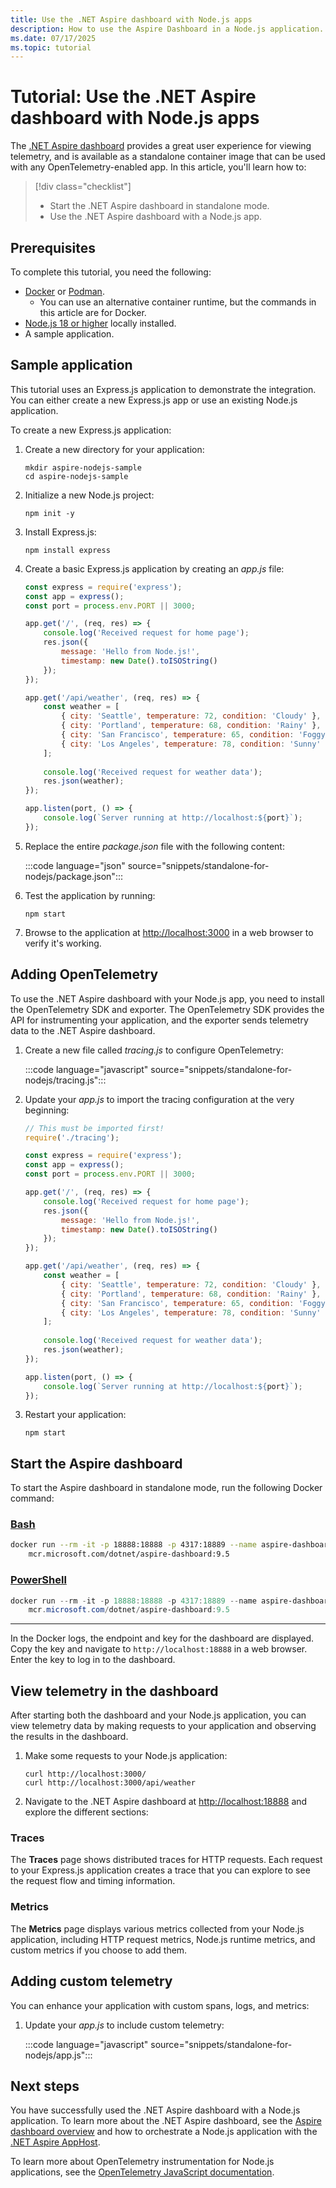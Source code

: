 ```yaml
---
title: Use the .NET Aspire dashboard with Node.js apps
description: How to use the Aspire Dashboard in a Node.js application.
ms.date: 07/17/2025
ms.topic: tutorial
---
```


# Tutorial: Use the .NET Aspire dashboard with Node.js apps

The [.NET Aspire dashboard](overview.md) provides a great user experience for viewing telemetry, and is available as a standalone container image that can be used with any OpenTelemetry-enabled app. In this article, you'll learn how to:

> [!div class="checklist"]
>
> - Start the .NET Aspire dashboard in standalone mode.
> - Use the .NET Aspire dashboard with a Node.js app.

## Prerequisites

To complete this tutorial, you need the following:

- [Docker](https://docs.docker.com/get-docker/) or [Podman](https://podman.io/).
  - You can use an alternative container runtime, but the commands in this article are for Docker.
- [Node.js 18 or higher](https://nodejs.org/en/download/package-manager) locally installed.
- A sample application.

## Sample application

This tutorial uses an Express.js application to demonstrate the integration. You can either create a new Express.js app or use an existing Node.js application.

To create a new Express.js application:

1. Create a new directory for your application:

    ```console
    mkdir aspire-nodejs-sample
    cd aspire-nodejs-sample
    ```

1. Initialize a new Node.js project:

    ```console
    npm init -y
    ```

1. Install Express.js:

    ```console
    npm install express
    ```

1. Create a basic Express.js application by creating an *app.js* file:

    ```javascript
    const express = require('express');
    const app = express();
    const port = process.env.PORT || 3000;

    app.get('/', (req, res) => {
        console.log('Received request for home page');
        res.json({
            message: 'Hello from Node.js!',
            timestamp: new Date().toISOString()
        });
    });

    app.get('/api/weather', (req, res) => {
        const weather = [
            { city: 'Seattle', temperature: 72, condition: 'Cloudy' },
            { city: 'Portland', temperature: 68, condition: 'Rainy' },
            { city: 'San Francisco', temperature: 65, condition: 'Foggy' },
            { city: 'Los Angeles', temperature: 78, condition: 'Sunny' }
        ];
        
        console.log('Received request for weather data');
        res.json(weather);
    });

    app.listen(port, () => {
        console.log(`Server running at http://localhost:${port}`);
    });
    ```

1. Replace the entire *package.json* file with the following content:

    :::code language="json" source="snippets/standalone-for-nodejs/package.json":::

1. Test the application by running:

    ```console
    npm start
    ```

1. Browse to the application at <http://localhost:3000> in a web browser to verify it's working.

## Adding OpenTelemetry

To use the .NET Aspire dashboard with your Node.js app, you need to install the OpenTelemetry SDK and exporter. The OpenTelemetry SDK provides the API for instrumenting your application, and the exporter sends telemetry data to the .NET Aspire dashboard.

1. Create a new file called *tracing.js* to configure OpenTelemetry:

    :::code language="javascript" source="snippets/standalone-for-nodejs/tracing.js":::

1. Update your *app.js* to import the tracing configuration at the very beginning:

    ```javascript
    // This must be imported first!
    require('./tracing');

    const express = require('express');
    const app = express();
    const port = process.env.PORT || 3000;

    app.get('/', (req, res) => {
        console.log('Received request for home page');
        res.json({
            message: 'Hello from Node.js!',
            timestamp: new Date().toISOString()
        });
    });

    app.get('/api/weather', (req, res) => {
        const weather = [
            { city: 'Seattle', temperature: 72, condition: 'Cloudy' },
            { city: 'Portland', temperature: 68, condition: 'Rainy' },
            { city: 'San Francisco', temperature: 65, condition: 'Foggy' },
            { city: 'Los Angeles', temperature: 78, condition: 'Sunny' }
        ];
        
        console.log('Received request for weather data');
        res.json(weather);
    });

    app.listen(port, () => {
        console.log(`Server running at http://localhost:${port}`);
    });
    ```

1. Restart your application:

    ```console
    npm start
    ```

## Start the Aspire dashboard

To start the Aspire dashboard in standalone mode, run the following Docker command:

### [Bash](#tab/bash)

```bash
docker run --rm -it -p 18888:18888 -p 4317:18889 --name aspire-dashboard \
    mcr.microsoft.com/dotnet/aspire-dashboard:9.5
```

### [PowerShell](#tab/powershell)

```powershell
docker run --rm -it -p 18888:18888 -p 4317:18889 --name aspire-dashboard `
    mcr.microsoft.com/dotnet/aspire-dashboard:9.5
```

---

In the Docker logs, the endpoint and key for the dashboard are displayed. Copy the key and navigate to `http://localhost:18888` in a web browser. Enter the key to log in to the dashboard.

## View telemetry in the dashboard

After starting both the dashboard and your Node.js application, you can view telemetry data by making requests to your application and observing the results in the dashboard.

1. Make some requests to your Node.js application:

    ```console
    curl http://localhost:3000/
    curl http://localhost:3000/api/weather
    ```

1. Navigate to the .NET Aspire dashboard at <http://localhost:18888> and explore the different sections:

### Traces

The **Traces** page shows distributed traces for HTTP requests. Each request to your Express.js application creates a trace that you can explore to see the request flow and timing information.

### Metrics

The **Metrics** page displays various metrics collected from your Node.js application, including HTTP request metrics, Node.js runtime metrics, and custom metrics if you choose to add them.

## Adding custom telemetry

You can enhance your application with custom spans, logs, and metrics:

1. Update your *app.js* to include custom telemetry:

    :::code language="javascript" source="snippets/standalone-for-nodejs/app.js":::

## Next steps

You have successfully used the .NET Aspire dashboard with a Node.js application. To learn more about the .NET Aspire dashboard, see the [Aspire dashboard overview](overview.md) and how to orchestrate a Node.js application with the [.NET Aspire AppHost](../../get-started/build-aspire-apps-with-nodejs.md).

To learn more about OpenTelemetry instrumentation for Node.js applications, see the [OpenTelemetry JavaScript documentation](https://opentelemetry.io/docs/languages/js/).
